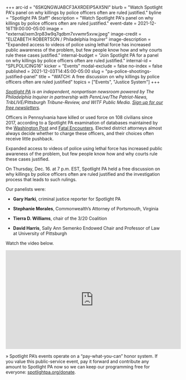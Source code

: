 +++
arc-id = "6SKQNGWJABCF3AXRDEIP5AX5NI"
blurb = "Watch Spotlight PA's panel on why killings by police officers often are ruled justified."
byline = "Spotlight PA Staff"
description = "Watch Spotlight PA's panel on why killings by police officers often are ruled justified."
event-date = 2021-12-16T19:00:00-05:00
image = "external/xem3rp83w9q7qdbm7xvwmr5xvw.jpeg"
image-credit = "ELIZABETH ROBERTSON / Philadelphia Inquirer"
image-description = "Expanded access to videos of police using lethal force has increased public awareness of the problem, but few people know how and why courts rule these cases justified."
internal-budget = "Join Spotlight PA for a panel on why killings by police officers often are ruled justified."
internal-id = "SPLPOLICING16"
kicker = "Events"
modal-exclude = false
no-index = false
published = 2021-12-03T14:45:00-05:00
slug = "pa-police-shootings-justified-panel"
title = "WATCH: A free discussion on why killings by police officers often are ruled justified"
topics = ["Events", "Justice System"]
+++

<a href="https://www.spotlightpa.org/"><i>Spotlight PA</i></a><i> is an independent, nonpartisan newsroom powered by The Philadelphia Inquirer in partnership with PennLive/The Patriot-News, TribLIVE/Pittsburgh Tribune-Review, and WITF Public Media. </i><a href="https://www.spotlightpa.org/newsletters"><i>Sign up for our free newsletters</i></a><i>.</i>

Officers in Pennsylvania have killed or used force on 108 civilians since 2017, according to a Spotlight PA examination of databases maintained by the <a href="https://www.washingtonpost.com/graphics/investigations/police-shootings-database/">Washington Post</a> and <a href="https://fatalencounters.org/">Fatal Encounters</a>. Elected district attorneys almost always decide whether to charge these officers, and their choices often receive little pushback.

Expanded access to videos of police using lethal force has increased public awareness of the problem, but few people know how and why courts rule these cases justified.

On Thursday, Dec. 16. at 7 p.m. EST, Spotlight PA held a free discussion on why killings by police officers often are ruled justified and the investigation process that leads to such rulings.

Our panelists were:

- <b>Gary Harki</b>, criminal justice reporter for Spotlight PA

- <b>Stephanie Morales</b>, Commonwealth’s Attorney of Portsmouth, Virginia

- <b>Tierra D. Williams</b>, chair of the 3/20 Coalition

- <b>David Harris</b>, Sally Ann Semenko Endowed Chair and Professor of Law at University of Pittsburgh

Watch the video below.

<iframe width="560" height="315" src="https://www.youtube.com/embed/gBbPaAkzsZk" title="YouTube video player" frameborder="0" allow="accelerometer; autoplay; clipboard-write; encrypted-media; gyroscope; picture-in-picture" allowfullscreen></iframe>

» Spotlight PA’s events operate on a “pay-what-you-can” honor system. If you value this public-service event, pay it forward and contribute any amount to Spotlight PA now so we can keep our programming free for everyone: <a href="https://www.spotlightpa.org/donate">spotlightpa.org/donate</a>.

<script src="https://www.spotlightpa.org/embed.js" async></script><div data-spl-embed-version="1" data-spl-src="https://www.spotlightpa.org/embeds/donate/?eyebrow_text=SUPPORT%20SPOTLIGHT%20PA&cta_text=YES%2C%20DOUBLE%20MY%20GIFT&teaser_text=Support%20Spotlight%20PA's%20vital%20investigative%20journalism%20for%20Pennsylvania%20and%20for%20a%20limited%20time%2C%20all%20gifts%20will%20be%20DOUBLED."></div>
